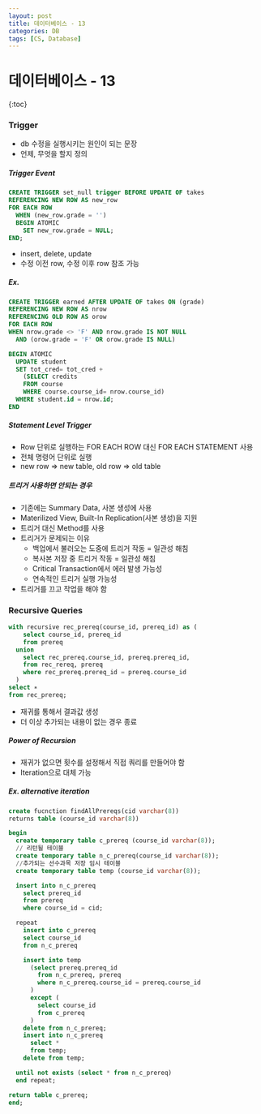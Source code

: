 ```yaml
---
layout: post
title: 데이터베이스 - 13
categories: DB
tags: [CS, Database]
---
```


# 데이터베이스 - 13

{:toc}

### Trigger

- db 수정을 실행시키는 원인이 되는 문장
- 언제, 무엇을 할지 정의

##### Trigger Event

```SQL
CREATE TRIGGER set_null trigger BEFORE UPDATE OF takes
REFERENCING NEW ROW AS new_row
FOR EACH ROW
  WHEN (new_row.grade = '')
  BEGIN ATOMIC
    SET new_row.grade = NULL;
END;
```

- insert, delete, update
- 수정 이전 row, 수정 이후 row 참조 가능

##### Ex.

```sql
CREATE TRIGGER earned AFTER UPDATE OF takes ON (grade)
REFERENCING NEW ROW AS nrow
REFERENCING OLD ROW AS orow
FOR EACH ROW
WHEN nrow.grade <> 'F' AND nrow.grade IS NOT NULL
  AND (orow.grade = 'F' OR orow.grade IS NULL)

BEGIN ATOMIC
  UPDATE student
  SET tot_cred= tot_cred +
    (SELECT credits
    FROM course
    WHERE course.course_id= nrow.course_id)
  WHERE student.id = nrow.id;
END
```

##### Statement Level Trigger

- Row 단위로 실행하는 FOR EACH ROW 대신 FOR EACH STATEMENT 사용
- 전체 명령어 단위로 실행
- new row => new table, old row => old table

##### 트리거 사용하면 안되는 경우

- 기존에는 Summary Data, 사본 생성에 사용
- Materilized View, Built-In Replication(사본 생성)을 지원
- 트리거 대신 Method를 사용
- 트리거가 문제되는 이유
  - 백업에서 불러오는 도중에 트리거 작동 = 일관성 해침
  - 복사본 저장 중 트리거 작동 = 일관성 해침
  - Critical Transaction에서 에러 발생 가능성
  - 연속적인 트리거 실행 가능성
- 트리거를 끄고 작업을 해야 함

### Recursive Queries

```sql
with recursive rec_prereq(course_id, prereq_id) as (
    select course_id, prereq_id
    from prereq
  union
    select rec_prereq.course_id, prereq.prereq_id,
    from rec_rereq, prereq
    where rec_prereq.prereq_id = prereq.course_id
  )
select ∗
from rec_prereq;
```

- 재귀를 통해서 결과값 생성
- 더 이상 추가되는 내용이 없는 경우 종료

##### Power of Recursion

- 재귀가 없으면 횟수를 설정해서 직접 쿼리를 만들어야 함
- Iteration으로 대체 가능

##### Ex. alternative iteration

```sql
create fucnction findAllPrereqs(cid varchar(8))
returns table (course_id varchar(8))

begin
  create temporary table c_prereq (course_id varchar(8));
  // 리턴될 테이블
  create temporary table n_c_prereq(course_id varchar(8));
  //추가되는 선수과목 저장 임시 테이블
  create temporary table temp (course_id varchar(8));

  insert into n_c_prereq
    select prereq_id
    from prereq
    where course_id = cid;

  repeat
    insert into c_prereq
    select course_id
    from n_c_prereq

    insert into temp
      (select prereq.prereq_id
        from n_c_prereq, prereq
        where n_c_prereq.course_id = prereq.course_id
      )
      except (
        select course_id
        from c_prereq
      )
    delete from n_c_prereq;
    insert into n_c_prereq
      select *
      from temp;
    delete from temp;

  until not exists (select * from n_c_prereq)
  end repeat;

return table c_prereq;
end;
```
